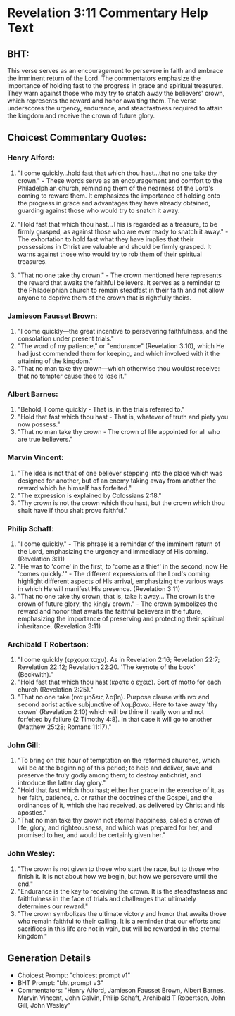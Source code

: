 # Revelation 3:11 Commentary Help Text

## BHT:
This verse serves as an encouragement to persevere in faith and embrace the imminent return of the Lord. The commentators emphasize the importance of holding fast to the progress in grace and spiritual treasures. They warn against those who may try to snatch away the believers' crown, which represents the reward and honor awaiting them. The verse underscores the urgency, endurance, and steadfastness required to attain the kingdom and receive the crown of future glory.

## Choicest Commentary Quotes:
### Henry Alford:
1. "I come quickly...hold fast that which thou hast...that no one take thy crown." - These words serve as an encouragement and comfort to the Philadelphian church, reminding them of the nearness of the Lord's coming to reward them. It emphasizes the importance of holding onto the progress in grace and advantages they have already obtained, guarding against those who would try to snatch it away.

2. "Hold fast that which thou hast...This is regarded as a treasure, to be firmly grasped, as against those who are ever ready to snatch it away." - The exhortation to hold fast what they have implies that their possessions in Christ are valuable and should be firmly grasped. It warns against those who would try to rob them of their spiritual treasures.

3. "That no one take thy crown." - The crown mentioned here represents the reward that awaits the faithful believers. It serves as a reminder to the Philadelphian church to remain steadfast in their faith and not allow anyone to deprive them of the crown that is rightfully theirs.

### Jamieson Fausset Brown:
1. "I come quickly—the great incentive to persevering faithfulness, and the consolation under present trials."
2. "The word of my patience," or "endurance" (Revelation 3:10), which He had just commended them for keeping, and which involved with it the attaining of the kingdom."
3. "That no man take thy crown—which otherwise thou wouldst receive: that no tempter cause thee to lose it."

### Albert Barnes:
1. "Behold, I come quickly - That is, in the trials referred to."
2. "Hold that fast which thou hast - That is, whatever of truth and piety you now possess."
3. "That no man take thy crown - The crown of life appointed for all who are true believers."

### Marvin Vincent:
1. "The idea is not that of one believer stepping into the place which was designed for another, but of an enemy taking away from another the reward which he himself has forfeited."
2. "The expression is explained by Colossians 2:18."
3. "Thy crown is not the crown which thou hast, but the crown which thou shalt have if thou shalt prove faithful."

### Philip Schaff:
1. "I come quickly." - This phrase is a reminder of the imminent return of the Lord, emphasizing the urgency and immediacy of His coming. (Revelation 3:11)
2. "He was to 'come' in the first, to 'come as a thief' in the second; now He 'comes quickly.'" - The different expressions of the Lord's coming highlight different aspects of His arrival, emphasizing the various ways in which He will manifest His presence. (Revelation 3:11)
3. "That no one take thy crown, that is, take it away... The crown is the crown of future glory, the kingly crown." - The crown symbolizes the reward and honor that awaits the faithful believers in the future, emphasizing the importance of preserving and protecting their spiritual inheritance. (Revelation 3:11)

### Archibald T Robertson:
1. "I come quickly (ερχομα ταχυ). As in Revelation 2:16; Revelation 22:7; Revelation 22:12; Revelation 22:20. 'The keynote of the book' (Beckwith)."
2. "Hold fast that which thou hast (κρατε ο εχεις). Sort of motto for each church (Revelation 2:25)."
3. "That no one take (ινα μηδεις λαβη). Purpose clause with ινα and second aorist active subjunctive of λαμβανω. Here to take away 'thy crown' (Revelation 2:10) which will be thine if really won and not forfeited by failure (2 Timothy 4:8). In that case it will go to another (Matthew 25:28; Romans 11:17)."

### John Gill:
1. "To bring on this hour of temptation on the reformed churches, which will be at the beginning of this period; to help and deliver, save and preserve the truly godly among them; to destroy antichrist, and introduce the latter day glory."
2. "Hold that fast which thou hast; either her grace in the exercise of it, as her faith, patience, c. or rather the doctrines of the Gospel, and the ordinances of it, which she had received, as delivered by Christ and his apostles."
3. "That no man take thy crown not eternal happiness, called a crown of life, glory, and righteousness, and which was prepared for her, and promised to her, and would be certainly given her."

### John Wesley:
1. "The crown is not given to those who start the race, but to those who finish it. It is not about how we begin, but how we persevere until the end."
2. "Endurance is the key to receiving the crown. It is the steadfastness and faithfulness in the face of trials and challenges that ultimately determines our reward."
3. "The crown symbolizes the ultimate victory and honor that awaits those who remain faithful to their calling. It is a reminder that our efforts and sacrifices in this life are not in vain, but will be rewarded in the eternal kingdom."


## Generation Details
- Choicest Prompt: "choicest prompt v1"
- BHT Prompt: "bht prompt v3"
- Commentators: "Henry Alford, Jamieson Fausset Brown, Albert Barnes, Marvin Vincent, John Calvin, Philip Schaff, Archibald T Robertson, John Gill, John Wesley"
